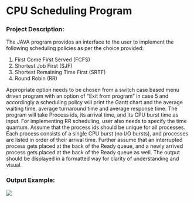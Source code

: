 # CPU Scheduling Program #
### **Project Description:** ###
The JAVA program provides an interface to the user to implement the following
scheduling policies as per the choice provided:
1. First Come First Served (FCFS)
2. Shortest Job First (SJF)
3. Shortest Remaining Time First (SRTF)
4. Round Robin (RR)

Appropriate option needs to be chosen from a switch case based menu driven program with an
option of “Exit from program” in case 5 and accordingly a scheduling policy will print the Gantt
chart and the average waiting time, average turnaround time and average response time. The
program will take Process ids, its arrival time, and its CPU burst time as input. For implementing
RR scheduling, user also needs to specify the time quantum. Assume that the process ids should be
unique for all processes. Each process consists of a single CPU burst (no I/O bursts), and processes
are listed in order of their arrival time. Further assume that an interrupted process gets placed at the
back of the Ready queue, and a newly arrived process gets placed at the back of the Ready queue as
well. The output should be displayed in a formatted way for clarity of understanding and visual.

### Output Example: ###
![](https://i.imgur.com/W1rv337l.png)

